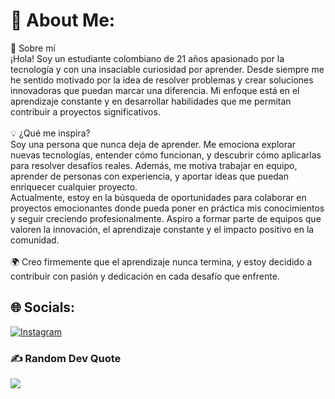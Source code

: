 # 💫 About Me:
🌟 Sobre mí<br>¡Hola! Soy un estudiante colombiano de 21 años apasionado por la tecnología y con una insaciable curiosidad por aprender. Desde siempre me he sentido motivado por la idea de resolver problemas y crear soluciones innovadoras que puedan marcar una diferencia. Mi enfoque está en el aprendizaje constante y en desarrollar habilidades que me permitan contribuir a proyectos significativos.<br><br>💡 ¿Qué me inspira?<br>Soy una persona que nunca deja de aprender. Me emociona explorar nuevas tecnologías, entender cómo funcionan, y descubrir cómo aplicarlas para resolver desafíos reales. Además, me motiva trabajar en equipo, aprender de personas con experiencia, y aportar ideas que puedan enriquecer cualquier proyecto.<br>Actualmente, estoy en la búsqueda de oportunidades para colaborar en proyectos emocionantes donde pueda poner en práctica mis conocimientos y seguir creciendo profesionalmente. Aspiro a formar parte de equipos que valoren la innovación, el aprendizaje constante y el impacto positivo en la comunidad.<br><br>🌍 Creo firmemente que el aprendizaje nunca termina, y estoy decidido a contribuir con pasión y dedicación en cada desafío que enfrente.


## 🌐 Socials:
[![Instagram](https://img.shields.io/badge/Instagram-%23E4405F.svg?logo=Instagram&logoColor=white)](https://instagram.com/https://www.instagram.com/nestorv.goez_2502/) 

### ✍️ Random Dev Quote
![](https://quotes-github-readme.vercel.app/api?type=horizontal&theme=dark)

<!-- Proudly created with GPRM ( https://gprm.itsvg.in ) -->
